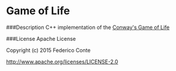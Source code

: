 # Game of Life

###Description
C++ implementation of the [Conway's Game of Life](https://en.wikipedia.org/wiki/Conway%27s_Game_of_Life)

###License
Apache License

Copyright (c) 2015 Federico Conte

http://www.apache.org/licenses/LICENSE-2.0
